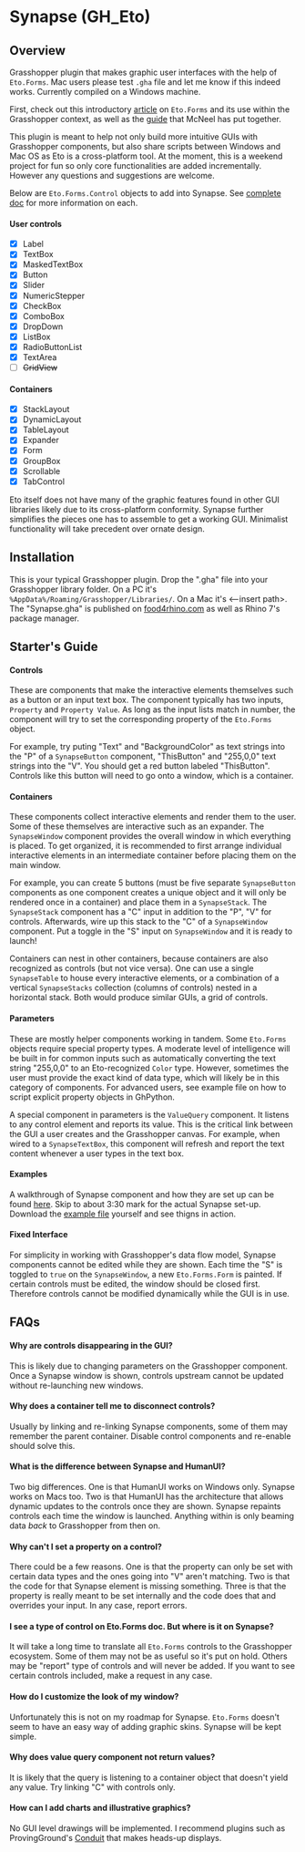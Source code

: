 # Synapse (GH_Eto)
## Overview
Grasshopper plugin that makes graphic user interfaces with the help of `Eto.Forms`. Mac users please test `.gha` file and let me know if this indeed works. Currently compiled on a Windows machine.

First, check out this introductory [article](https://willwang6.wixsite.com/precision/post/2019/01/01/how-to-use-etoforms-in-rhinograsshopper-part-1) on `Eto.Forms` and its use within the Grasshopper context, as well as the [guide](https://developer.rhino3d.com/guides/rhinopython/eto-forms-python/) that McNeel has put together.

This plugin is meant to help not only build more intuitive GUIs with Grasshopper components, but also share scripts between Windows and Mac OS as Eto is a cross-platform tool. At the moment, this is a weekend project for fun so only core functionalities are added incrementally. However any questions and suggestions are welcome.

Below are `Eto.Forms.Control` objects to add into Synapse. See [complete doc](http://pages.picoe.ca/docs/api/html/R_Project_EtoForms.htm) for more information on each. 
#### User controls
- [x] Label
- [x] TextBox
- [x] MaskedTextBox
- [x] Button
- [x] Slider
- [x] NumericStepper
- [x] CheckBox
- [x] ComboBox
- [x] DropDown
- [x] ListBox
- [x] RadioButtonList
- [x] TextArea
- [ ] ~~GridView~~
#### Containers
- [x] StackLayout
- [x] DynamicLayout
- [x] TableLayout
- [x] Expander
- [x] Form
- [x] GroupBox
- [x] Scrollable
- [x] TabControl

Eto itself does not have many of the graphic features found in other GUI libraries likely due to its cross-platform conformity. Synapse further simplifies the pieces one has to assemble to get a working GUI. Minimalist functionality will take precedent over ornate design. 
## Installation
This is your typical Grasshopper plugin. Drop the ".gha" file into your Grasshopper library folder. On a PC it's `%AppData%/Roaming/Grasshopper/Libraries/`. On a Mac it's <--insert path>. The "Synapse.gha" is published on [food4rhino.com](https://www.food4rhino.com/app/synapse) as well as Rhino 7's package manager. 
## Starter's Guide
#### Controls
These are components that make the interactive elements themselves such as a button or an input text box. The component typically has two inputs, `Property` and `Property Value`. As long as the input lists match in number, the component will try to set the corresponding property of the `Eto.Forms` object.

For example, try puting "Text" and "BackgroundColor" as text strings into the "P" of a `SynapseButton` component, "ThisButton" and "255,0,0" text strings into the "V". You should get a red button labeled "ThisButton". Controls like this button will need to go onto a window, which is a container.
#### Containers
These components collect interactive elements and render them to the user. Some of these themselves are interactive such as an expander. The `SynapseWindow` component provides the overall window in which everything is placed. To get organized, it is recommended to first arrange individual interactive elements in an intermediate container before placing them on the main window.

For example, you can create 5 buttons (must be five separate `SynapseButton` components as one component creates a unique object and it will only be rendered once in a container) and place them in a `SynapseStack`. The `SynapseStack` component has a "C" input in addition to the "P", "V" for controls. Afterwards, wire up this stack to the "C" of a `SynapseWindow` component. Put a toggle in the "S" input on `SynapseWindow` and it is ready to launch!

Containers can nest in other containers, because containers are also recognized as controls (but not vice versa). One can use a single `SynapseTable` to house every interactive elements, or a combination of a vertical `SynapseStacks` collection (columns of controls) nested in a horizontal stack. Both would produce similar GUIs, a grid of controls.  
#### Parameters
These are mostly helper components working in tandem. Some `Eto.Forms` objects require special property types. A moderate level of intelligence will be built in for common inputs such as automatically converting the text string "255,0,0" to an Eto-recognized `Color` type. However, sometimes the user must provide the exact kind of data type, which will likely be in this category of components. For advanced users, see example file on how to script explicit property objects in GhPython. 

A special component in parameters is the `ValueQuery` component. It listens to any control element and reports its value. This is the critical link between the GUI a user creates and the Grasshopper canvas. For example, when wired to a `SynapseTextBox`, this component will refresh and report the text content whenever a user types in the text box.
#### Examples
A walkthrough of Synapse component and how they are set up can be found [here](https://www.youtube.com/embed/tbC_d84EmuU). Skip to about 3:30 mark for the actual Synapse set-up. Download the [example file](https://github.com/visualizor/GH_Eto/raw/master/SynapseExample.gh) yourself and see thigns in action.
#### Fixed Interface
For simplicity in working with Grasshopper's data flow model, Synapse components cannot be edited while they are shown. Each time the "S" is toggled to `true` on the `SynapseWindow`, a new `Eto.Forms.Form` is painted. If certain controls must be edited, the window should be closed first. Therefore controls cannot be modified dynamically while the GUI is in use. 
## FAQs
#### Why are controls disappearing in the GUI?
This is likely due to changing parameters on the Grasshopper component. Once a Synapse window is shown, controls upstream cannot be updated without re-launching new windows.
#### Why does a container tell me to disconnect controls?
Usually by linking and re-linking Synapse components, some of them may remember the parent container. Disable control components and re-enable should solve this.
#### What is the difference between Synapse and HumanUI?
Two big differences. One is that HumanUI works on Windows only. Synapse works on Macs too. Two is that HumanUI has the architecture that allows dynamic updates to the controls once they are shown. Synapse repaints controls each time the window is launched. Anything within is only beaming data *back* to Grasshopper from then on. 
#### Why can't I set a property on a control?
There could be a few reasons. One is that the property can only be set with certain data types and the ones going into "V" aren't matching. Two is that the code for that Synapse element is missing something. Three is that the property is really meant to be set internally and the code does that and overrides your input. In any case, report errors. 
#### I see a type of control on Eto.Forms doc. But where is it on Synapse?
It will take a long time to translate all `Eto.Forms` controls to the Grasshopper ecosystem. Some of them may not be as useful so it's put on hold. Others may be "report" type of controls and will never be added. If you want to see certain controls included, make a request in any case.
#### How do I customize the look of my window?
Unfortunately this is not on my roadmap for Synapse. `Eto.Forms` doesn't seem to have an easy way of adding graphic skins. Synapse will be kept simple.
#### Why does value query component not return values?
It is likely that the query is listening to a container object that doesn't yield any value. Try linking "C" with controls only.
#### How can I add charts and illustrative graphics?
No GUI level drawings will be implemented. I recommend plugins such as ProvingGround's [Conduit](https://provingground.io/tools/conduit-for-grasshopper/) that makes heads-up displays.
